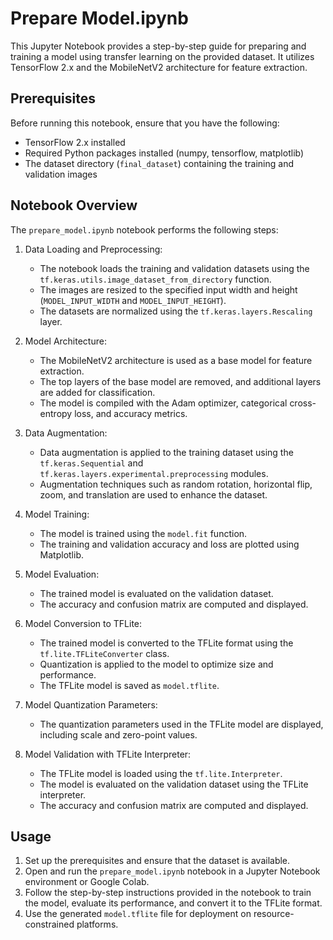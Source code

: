 # Prepare Model.ipynb

This Jupyter Notebook provides a step-by-step guide for preparing and training a model using transfer learning on the provided dataset. It utilizes TensorFlow 2.x and the MobileNetV2 architecture for feature extraction.

## Prerequisites

Before running this notebook, ensure that you have the following:

- TensorFlow 2.x installed
- Required Python packages installed (numpy, tensorflow, matplotlib)
- The dataset directory (`final_dataset`) containing the training and validation images

## Notebook Overview

The `prepare_model.ipynb` notebook performs the following steps:

1. Data Loading and Preprocessing:
   - The notebook loads the training and validation datasets using the `tf.keras.utils.image_dataset_from_directory` function.
   - The images are resized to the specified input width and height (`MODEL_INPUT_WIDTH` and `MODEL_INPUT_HEIGHT`).
   - The datasets are normalized using the `tf.keras.layers.Rescaling` layer.

2. Model Architecture:
   - The MobileNetV2 architecture is used as a base model for feature extraction.
   - The top layers of the base model are removed, and additional layers are added for classification.
   - The model is compiled with the Adam optimizer, categorical cross-entropy loss, and accuracy metrics.

3. Data Augmentation:
   - Data augmentation is applied to the training dataset using the `tf.keras.Sequential` and `tf.keras.layers.experimental.preprocessing` modules.
   - Augmentation techniques such as random rotation, horizontal flip, zoom, and translation are used to enhance the dataset.

4. Model Training:
   - The model is trained using the `model.fit` function.
   - The training and validation accuracy and loss are plotted using Matplotlib.

5. Model Evaluation:
   - The trained model is evaluated on the validation dataset.
   - The accuracy and confusion matrix are computed and displayed.

6. Model Conversion to TFLite:
   - The trained model is converted to the TFLite format using the `tf.lite.TFLiteConverter` class.
   - Quantization is applied to the model to optimize size and performance.
   - The TFLite model is saved as `model.tflite`.

7. Model Quantization Parameters:
   - The quantization parameters used in the TFLite model are displayed, including scale and zero-point values.

8. Model Validation with TFLite Interpreter:
   - The TFLite model is loaded using the `tf.lite.Interpreter`.
   - The model is evaluated on the validation dataset using the TFLite interpreter.
   - The accuracy and confusion matrix are computed and displayed.

## Usage

1. Set up the prerequisites and ensure that the dataset is available.
2. Open and run the `prepare_model.ipynb` notebook in a Jupyter Notebook environment or Google Colab.
3. Follow the step-by-step instructions provided in the notebook to train the model, evaluate its performance, and convert it to the TFLite format.
4. Use the generated `model.tflite` file for deployment on resource-constrained platforms.
